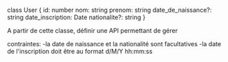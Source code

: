 class User {
    id: number
    nom: string
    prenom: string
    date_de_naissance?: string
    date_inscription: Date
    nationalite?: string
}

A partir de cette classe, définir une API permettant de gérer

contraintes:
-la date de naissance et la nationalité sont facultatives
-la date de l'inscription doit être au format d/M/Y hh:mm:ss